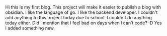 Hi this is my first blog. This project will make it easier to publish a blog with obsidian. I like the language of go. I like the backend developer. I couldn't add anything to this project today due to school. I couldn't do anything today either. Did I mention that I feel bad on days when I can’t code? :D Yes I added something new.